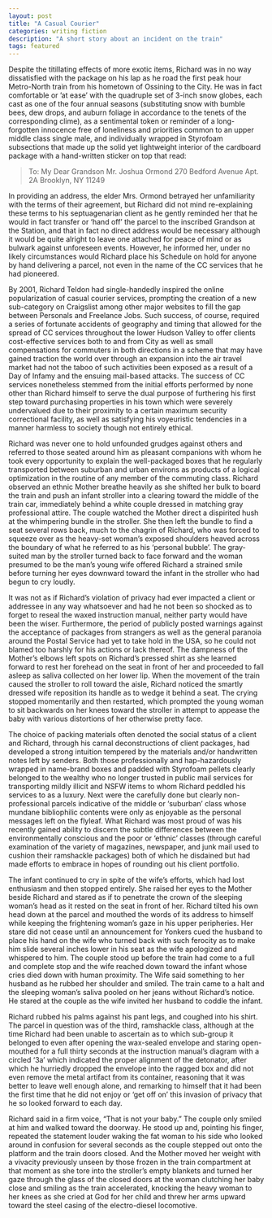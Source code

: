 ```yaml
---
layout: post
title: "A Casual Courier"
categories: writing fiction
description: "A short story about an incident on the train"
tags: featured
---
```


Despite the titillating effects of more exotic items, Richard was in no way dissatisfied with the package on his lap as he road the first peak hour Metro-North train from his hometown of Ossining to the City. He was in fact comfortable or ’at ease’ with the quadruple set of 3-inch snow globes, each cast as one of the four annual seasons (substituting snow with bumble bees, dew drops, and auburn foliage in accordance to the tenets of the corresponding clime), as a sentimental token or reminder of a long-forgotten innocence free of loneliness and priorities common to an upper middle class single male, and individually wrapped in Styrofoam subsections that made up the solid yet lightweight interior of the cardboard package with a hand-written sticker on top that read:

>    To: 
>        My Dear Grandson Mr. Joshua Ormond
>        270 Bedford Avenue
>       Apt. 2A
>        Brooklyn, NY 11249 


In providing an address, the elder Mrs. Ormond betrayed her unfamiliarity with the terms of their agreement, but Richard did not mind re-explaining these terms to his septuagenarian client as he gently reminded her that he would in fact transfer or ‘hand off’ the parcel to the inscribed Grandson at the Station, and that in fact no direct address would be necessary although it would be quite alright to leave one attached for peace of mind or as bulwark against unforeseen events. However, he informed her, under no likely circumstances would Richard place his Schedule on hold for anyone by hand delivering a parcel, not even in the name of the CC services that he had pioneered.

By 2001, Richard Teldon had single-handedly inspired the online popularization of casual courier services, prompting the creation of a new sub-category on Craigslist among other major websites to fill the gap between Personals and Freelance Jobs. Such success, of course, required a series of fortunate accidents of geography and timing that allowed for the spread of CC services throughout the lower Hudson Valley to offer clients cost-effective services both to and from City as well as small compensations for commuters in both directions in a scheme that may have gained traction the world over through an expansion into the air travel market had not the taboo of such activities been exposed as a result of a Day of Infamy and the ensuing mail-based attacks. The success of CC services nonetheless stemmed from the initial efforts performed by none other than Richard himself to serve the dual purpose of furthering his first step toward purchasing properties in his town which were severely undervalued due to their proximity to a certain maximum security correctional facility, as well as satisfying his voyeuristic tendencies in a manner harmless to society though not entirely ethical.

Richard was never one to hold unfounded grudges against others and referred to those seated around him as pleasant companions with whom he took every opportunity to explain the well-packaged boxes that he regularly transported between suburban and urban environs as products of a logical optimization in the routine of any member of the commuting class. Richard observed an ethnic Mother breathe heavily as she shifted her bulk to board the train and push an infant stroller into a clearing toward the middle of the train car, immediately behind a white couple dressed in matching gray professional attire. The couple watched the Mother direct a dispirited hush at the whimpering bundle in the stroller. She then left the bundle to find a seat several rows back, much to the chagrin of Richard, who was forced to squeeze over as the heavy-set woman’s exposed shoulders heaved across the boundary of what he referred to as his ‘personal bubble’. The gray-suited man by the stroller turned back to face forward and the woman presumed to be the man’s young wife offered Richard a strained smile before turning her eyes downward toward the infant in the stroller who had begun to cry loudly.

It was not as if Richard’s violation of privacy had ever impacted a client or addressee in any way whatsoever and had he not been so shocked as to forget to reseal the waxed instruction manual, neither party would have been the wiser. Furthermore, the period of publicly posted warnings against the acceptance of packages from strangers as well as the general paranoia around the Postal Service had yet to take hold in the USA, so he could not blamed too harshly for his actions or lack thereof. The dampness of the Mother’s elbows left spots on Richard’s pressed shirt as she learned forward to rest her forehead on the seat in front of her and proceeded to fall asleep as saliva collected on her lower lip. When the movement of the train caused the stroller to roll toward the aisle, Richard noticed the smartly dressed wife reposition its handle as to wedge it behind a seat. The crying stopped momentarily and then restarted, which prompted the young woman to sit backwards on her knees toward the stroller in attempt to appease the baby with various distortions of her otherwise pretty face.

The choice of packing materials often denoted the social status of a client and Richard, through his carnal deconstructions of client packages, had developed a strong intuition tempered by the materials and/or handwritten notes left by senders. Both those professionally and hap-hazardously wrapped in name-brand boxes and padded with Styrofoam pellets clearly belonged to the wealthy who no longer trusted in public mail services for transporting mildly illicit and NSFW items to whom Richard peddled his services to as a luxury. Next were the carefully done but clearly non-professional parcels indicative of the middle or ‘suburban’ class whose mundane bibliophilic contents were only as enjoyable as the personal messages left on the flyleaf. What Richard was most proud of was his recently gained ability to discern the subtle differences between the environmentally conscious and the poor or ‘ethnic’ classes (through careful examination of the variety of magazines, newspaper, and junk mail used to cushion their ramshackle packages) both of which he disdained but had made efforts to embrace in hopes of rounding out his client portfolio.

The infant continued to cry in spite of the wife’s efforts, which had lost enthusiasm and then stopped entirely. She raised her eyes to the Mother beside Richard and stared as if to penetrate the crown of the sleeping woman’s head as it rested on the seat in front of her. Richard tilted his own head down at the parcel and mouthed the words of its address to himself while keeping the frightening woman’s gaze in his upper peripheries. Her stare did not cease until an announcement for Yonkers cued the husband to place his hand on the wife who turned back with such ferocity as to make him slide several inches lower in his seat as the wife apologized and whispered to him. The couple stood up before the train had come to a full and complete stop and the wife reached down toward the infant whose cries died down with human proximity. The Wife said something to her husband as he rubbed her shoulder and smiled. 
The train came to a halt and the sleeping woman’s saliva pooled on her jeans without Richard’s notice. He stared at the couple as the wife invited her husband to coddle the infant. 

Richard rubbed his palms against his pant legs, and coughed into his shirt. The parcel in question was of the third, ramshackle class, although at the time Richard had been unable to ascertain as to which sub-group it belonged to even after opening the wax-sealed envelope and staring open-mouthed for a full thirty seconds at the instruction manual’s diagram with a circled ‘3a’ which indicated the proper alignment of the detonator, after which he hurriedly dropped the envelope into the ragged box and did not even remove the metal artifact from its container, reasoning that it was better to leave well enough alone, and remarking to himself that it had been the first time that he did not enjoy or ‘get off on’ this invasion of privacy that he so looked forward to each day.

Richard said in a firm voice, “That is not your baby.” The couple only smiled at him and walked toward the doorway. He stood up and, pointing his finger, repeated the statement louder waking the fat woman to his side who looked around in confusion for several seconds as the couple stepped out onto the platform and the train doors closed. And the Mother moved her weight with a vivacity previously unseen by those frozen in the train compartment at that moment as she tore into the stroller’s empty blankets and turned her gaze through the glass of the closed doors at the woman clutching her baby close and smiling as the train accelerated, knocking the heavy woman to her knees as she cried at God for her child and threw her arms upward toward the steel casing of the electro-diesel locomotive.
